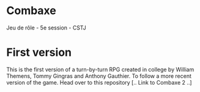 # Combaxe
Jeu de rôle - 5e session - CSTJ

# First version
This is the first version of a turn-by-turn RPG created in college by William Themens, Tommy Gingras and Anthony Gauthier. To follow a more recent version of the game. Head over to this repository [.. Link to Combaxe 2 ..]
